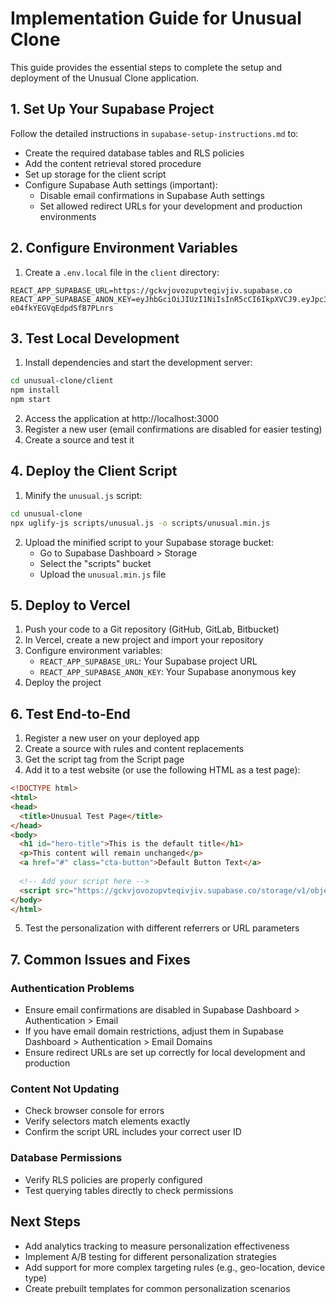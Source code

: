 # Implementation Guide for Unusual Clone

This guide provides the essential steps to complete the setup and deployment of the Unusual Clone application.

## 1. Set Up Your Supabase Project

Follow the detailed instructions in `supabase-setup-instructions.md` to:

- Create the required database tables and RLS policies
- Add the content retrieval stored procedure
- Set up storage for the client script
- Configure Supabase Auth settings (important):
  - Disable email confirmations in Supabase Auth settings
  - Set allowed redirect URLs for your development and production environments

## 2. Configure Environment Variables

1. Create a `.env.local` file in the `client` directory:

```
REACT_APP_SUPABASE_URL=https://gckvjovozupvteqivjiv.supabase.co
REACT_APP_SUPABASE_ANON_KEY=eyJhbGciOiJIUzI1NiIsInR5cCI6IkpXVCJ9.eyJpc3MiOiJzdXBhYmFzZSIsInJlZiI6Imdja3Zqb3ZvenVwdnRlcWl2aml2Iiwicm9sZSI6ImFub24iLCJpYXQiOjE3NDI4MzEyODcsImV4cCI6MjA1ODQwNzI4N30.jKqHs21xpUtAcooiAOL-e04fkYEGVqEdpdSfB7PLnrs
```

## 3. Test Local Development

1. Install dependencies and start the development server:

```bash
cd unusual-clone/client
npm install
npm start
```

2. Access the application at http://localhost:3000
3. Register a new user (email confirmations are disabled for easier testing)
4. Create a source and test it

## 4. Deploy the Client Script

1. Minify the `unusual.js` script:

```bash
cd unusual-clone
npx uglify-js scripts/unusual.js -o scripts/unusual.min.js
```

2. Upload the minified script to your Supabase storage bucket:
   - Go to Supabase Dashboard > Storage
   - Select the "scripts" bucket
   - Upload the `unusual.min.js` file

## 5. Deploy to Vercel

1. Push your code to a Git repository (GitHub, GitLab, Bitbucket)
2. In Vercel, create a new project and import your repository
3. Configure environment variables:
   - `REACT_APP_SUPABASE_URL`: Your Supabase project URL
   - `REACT_APP_SUPABASE_ANON_KEY`: Your Supabase anonymous key
4. Deploy the project

## 6. Test End-to-End

1. Register a new user on your deployed app
2. Create a source with rules and content replacements
3. Get the script tag from the Script page
4. Add it to a test website (or use the following HTML as a test page):

```html
<!DOCTYPE html>
<html>
<head>
  <title>Unusual Test Page</title>
</head>
<body>
  <h1 id="hero-title">This is the default title</h1>
  <p>This content will remain unchanged</p>
  <a href="#" class="cta-button">Default Button Text</a>
  
  <!-- Add your script here -->
  <script src="https://gckvjovozupvteqivjiv.supabase.co/storage/v1/object/public/scripts/unusual.js?user_id=YOUR_USER_ID"></script>
</body>
</html>
```

5. Test the personalization with different referrers or URL parameters

## 7. Common Issues and Fixes

### Authentication Problems
- Ensure email confirmations are disabled in Supabase Dashboard > Authentication > Email
- If you have email domain restrictions, adjust them in Supabase Dashboard > Authentication > Email Domains
- Ensure redirect URLs are set up correctly for local development and production

### Content Not Updating
- Check browser console for errors
- Verify selectors match elements exactly
- Confirm the script URL includes your correct user ID

### Database Permissions
- Verify RLS policies are properly configured
- Test querying tables directly to check permissions

## Next Steps

- Add analytics tracking to measure personalization effectiveness
- Implement A/B testing for different personalization strategies
- Add support for more complex targeting rules (e.g., geo-location, device type)
- Create prebuilt templates for common personalization scenarios 